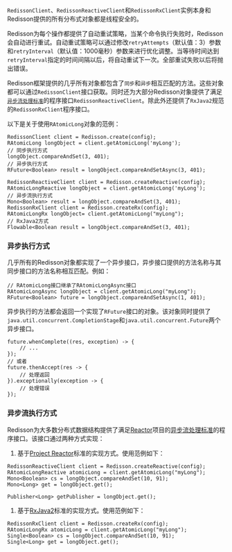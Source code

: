 `RedissonClient`、`RedissonReactiveClient`和`RedissonRxClient`实例本身和Redisson提供的所有分布式对象都是线程安全的。





Redisson为每个操作都提供了自动重试策略，当某个命令执行失败时，Redisson会自动进行重试。自动重试策略可以通过修改`retryAttempts`（默认值：3）参数和`retryInterval`（默认值：1000毫秒）参数来进行优化调整。当等待时间达到`retryInterval`指定的时间间隔以后，将自动重试下一次。全部重试失败以后将抛出错误。





Redisson框架提供的几乎所有对象都包含了`同步`和`异步`相互匹配的方法。这些对象都可以通过`RedissonClient`接口获取。同时还为大部分Redisson对象提供了满足[`异步流处理标准`](http://reactive-streams.org/)的程序接口`RedissonReactiveClient`。除此外还提供了`RxJava2`规范的`RedissonRxClient`程序接口。



以下是关于使用`RAtomicLong`对象的范例：

```
RedissonClient client = Redisson.create(config);
RAtomicLong longObject = client.getAtomicLong('myLong');
// 同步执行方式
longObject.compareAndSet(3, 401);
// 异步执行方式
RFuture<Boolean> result = longObject.compareAndSetAsync(3, 401);

RedissonReactiveClient client = Redisson.createReactive(config);
RAtomicLongReactive longObject = client.getAtomicLong('myLong');
// 异步流执行方式
Mono<Boolean> result = longObject.compareAndSet(3, 401);
RedissonRxClient client = Redisson.createRx(config);
RAtomicLongRx longObject= client.getAtomicLong("myLong");
// RxJava2方式
Flowable<Boolean result = longObject.compareAndSet(3, 401);
```

### 异步执行方式

几乎所有的Redisson对象都实现了一个异步接口，异步接口提供的方法名称与其同步接口的方法名称相互匹配。例如：

```
// RAtomicLong接口继承了RAtomicLongAsync接口
RAtomicLongAsync longObject = client.getAtomicLong("myLong");
RFuture<Boolean> future = longObject.compareAndSetAsync(1, 401);
```

异步执行的方法都会返回一个实现了`RFuture`接口的对象。该对象同时提供了`java.util.concurrent.CompletionStage`和`java.util.concurrent.Future`两个异步接口。

```
future.whenComplete((res, exception) -> {
    // ...
});
// 或者
future.thenAccept(res -> {
    // 处理返回
}).exceptionally(exception -> {
    // 处理错误
});
```



### 异步流执行方式

Redisson为大多数分布式数据结构提供了满足[Reactor](http://projectreactor.io/)项目的[异步流处理标准](http://reactive-streams.org/)的程序接口。该接口通过两种方式实现：

1. 基于[Project Reactor](http://projectreactor.io/)标准的实现方式。使用范例如下：

```
RedissonReactiveClient client = Redisson.createReactive(config);
RAtomicLongReactive atomicLong = client.getAtomicLong("myLong");
Mono<Boolean> cs = longObject.compareAndSet(10, 91);
Mono<Long> get = longObject.get();

Publisher<Long> getPublisher = longObject.get();
```

1. 基于[RxJava2](https://github.com/ReactiveX/RxJava)标准的实现方式。使用范例如下：

```
RedissonRxClient client = Redisson.createRx(config);
RAtomicLongRx atomicLong = client.getAtomicLong("myLong");
Single<Boolean> cs = longObject.compareAndSet(10, 91);
Single<Long> get = longObject.get();
```